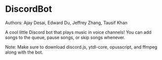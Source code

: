 # DiscordBot
Authors: Ajay Desai, Edward Du, Jeffrey Zhang, Tausif Khan

A cool little Discord bot that plays music in voice channels! You can add songs to the queue, pause songs, or skip songs whenever.

Note: Make sure to download discord.js, ytdl-core, opusscript, and ffmpeg along with the bot.
